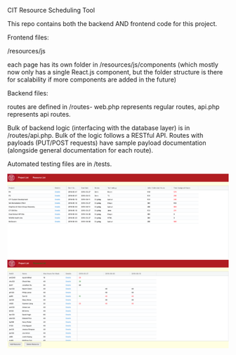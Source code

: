 CIT Resource Scheduling Tool


This repo contains both the backend AND frontend code for this project.

Frontend files:

/resources/js

each page has its own folder in /resources/js/components (which mostly now only has a single React.js component, but the folder structure is there for scalability if more components are added in the future)

Backend files:

routes are defined in /routes- web.php represents regular routes, api.php represents api routes.

Bulk of backend logic (interfacing with the database layer) is in /routes/api.php. Bulk of the logic follows a RESTful API. Routes with payloads (PUT/POST requests) have sample payload documentation (alongside general documentation for each route).

Automated testing files are in /tests.

![](project_list.png)
![](resource_list.png)
